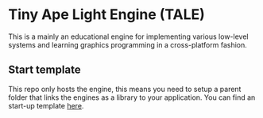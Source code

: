 # Tiny Ape Light Engine (TALE)

This is a mainly an educational engine for implementing various low-level systems and learning graphics programming in a cross-platform fashion.

## Start template
This repo only hosts the engine, this means you need to setup a parent folder that links the engines as a library to your application. You can find an start-up template [here](https://github.com/OneBogdan01/start-template-tale).
